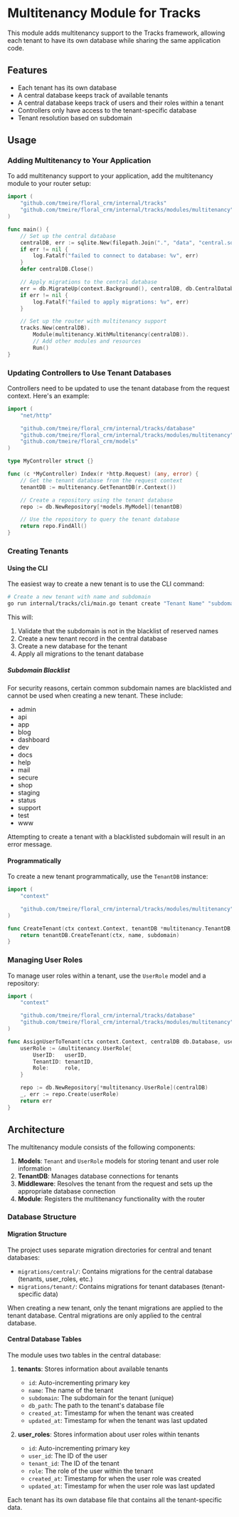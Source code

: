 # Multitenancy Module for Tracks

This module adds multitenancy support to the Tracks framework, allowing each tenant to have its own database while sharing the same application code.

## Features

- Each tenant has its own database
- A central database keeps track of available tenants
- A central database keeps track of users and their roles within a tenant
- Controllers only have access to the tenant-specific database
- Tenant resolution based on subdomain

## Usage

### Adding Multitenancy to Your Application

To add multitenancy support to your application, add the multitenancy module to your router setup:

```go
import (
    "github.com/tmeire/floral_crm/internal/tracks"
    "github.com/tmeire/floral_crm/internal/tracks/modules/multitenancy"
)

func main() {
    // Set up the central database
    centralDB, err := sqlite.New(filepath.Join(".", "data", "central.sqlite"))
    if err != nil {
        log.Fatalf("failed to connect to database: %v", err)
    }
    defer centralDB.Close()

    // Apply migrations to the central database
    err = db.MigrateUp(context.Background(), centralDB, db.CentralDatabase)
    if err != nil {
        log.Fatalf("failed to apply migrations: %v", err)
    }

    // Set up the router with multitenancy support
    tracks.New(centralDB).
        Module(multitenancy.WithMultitenancy(centralDB)).
        // Add other modules and resources
        Run()
}
```

### Updating Controllers to Use Tenant Databases

Controllers need to be updated to use the tenant database from the request context. Here's an example:

```go
import (
    "net/http"

    "github.com/tmeire/floral_crm/internal/tracks/database"
    "github.com/tmeire/floral_crm/internal/tracks/modules/multitenancy"
    "github.com/tmeire/floral_crm/models"
)

type MyController struct {}

func (c *MyController) Index(r *http.Request) (any, error) {
    // Get the tenant database from the request context
    tenantDB := multitenancy.GetTenantDB(r.Context())

    // Create a repository using the tenant database
    repo := db.NewRepository[*models.MyModel](tenantDB)

    // Use the repository to query the tenant database
    return repo.FindAll()
}
```

### Creating Tenants

#### Using the CLI

The easiest way to create a new tenant is to use the CLI command:

```bash
# Create a new tenant with name and subdomain
go run internal/tracks/cli/main.go tenant create "Tenant Name" "subdomain"
```

This will:
1. Validate that the subdomain is not in the blacklist of reserved names
2. Create a new tenant record in the central database
3. Create a new database for the tenant
4. Apply all migrations to the tenant database

##### Subdomain Blacklist

For security reasons, certain common subdomain names are blacklisted and cannot be used when creating a new tenant. These include:

- admin
- api
- app
- blog
- dashboard
- dev
- docs
- help
- mail
- secure
- shop
- staging
- status
- support
- test
- www

Attempting to create a tenant with a blacklisted subdomain will result in an error message.

#### Programmatically

To create a new tenant programmatically, use the `TenantDB` instance:

```go
import (
    "context"

    "github.com/tmeire/floral_crm/internal/tracks/modules/multitenancy"
)

func CreateTenant(ctx context.Context, tenantDB *multitenancy.TenantDB, name, subdomain string) (*multitenancy.Tenant, error) {
    return tenantDB.CreateTenant(ctx, name, subdomain)
}
```

### Managing User Roles

To manage user roles within a tenant, use the `UserRole` model and a repository:

```go
import (
    "context"

    "github.com/tmeire/floral_crm/internal/tracks/database"
    "github.com/tmeire/floral_crm/internal/tracks/modules/multitenancy"
)

func AssignUserToTenant(ctx context.Context, centralDB db.Database, userID, tenantID int64, role string) error {
    userRole := &multitenancy.UserRole{
        UserID:   userID,
        TenantID: tenantID,
        Role:     role,
    }

    repo := db.NewRepository[*multitenancy.UserRole](centralDB)
    _, err := repo.Create(userRole)
    return err
}
```

## Architecture

The multitenancy module consists of the following components:

1. **Models**: `Tenant` and `UserRole` models for storing tenant and user role information
2. **TenantDB**: Manages database connections for tenants
3. **Middleware**: Resolves the tenant from the request and sets up the appropriate database connection
4. **Module**: Registers the multitenancy functionality with the router

### Database Structure

#### Migration Structure

The project uses separate migration directories for central and tenant databases:

- `migrations/central/`: Contains migrations for the central database (tenants, user_roles, etc.)
- `migrations/tenant/`: Contains migrations for tenant databases (tenant-specific data)

When creating a new tenant, only the tenant migrations are applied to the tenant database. Central migrations are only applied to the central database.

#### Central Database Tables

The module uses two tables in the central database:

1. **tenants**: Stores information about available tenants
   - `id`: Auto-incrementing primary key
   - `name`: The name of the tenant
   - `subdomain`: The subdomain for the tenant (unique)
   - `db_path`: The path to the tenant's database file
   - `created_at`: Timestamp for when the tenant was created
   - `updated_at`: Timestamp for when the tenant was last updated

2. **user_roles**: Stores information about user roles within tenants
   - `id`: Auto-incrementing primary key
   - `user_id`: The ID of the user
   - `tenant_id`: The ID of the tenant
   - `role`: The role of the user within the tenant
   - `created_at`: Timestamp for when the user role was created
   - `updated_at`: Timestamp for when the user role was last updated

Each tenant has its own database file that contains all the tenant-specific data.
